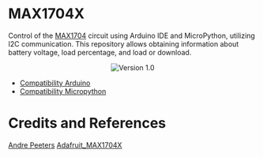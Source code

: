 # MAX1704X

Control of the [MAX1704](./Docs/max17048-max17049.pdf) circuit using Arduino IDE and MicroPython, utilizing I2C communication. This repository allows obtaining information about battery voltage, load percentage, and load or download.

<div align="center">

![Version 1.0](https://img.shields.io/badge/version-1.0-green)
</div>

- [Compatibility Arduino](./Software/Duino/)
- [Compatibility Micropython](./Software/MicroPython/)


# Credits and References

[Andre Peeters](https://github.com/andrethemac/max17043.py/tree/master)
[Adafruit_MAX1704X](https://github.com/adafruit/Adafruit_MAX1704X/tree/main)
